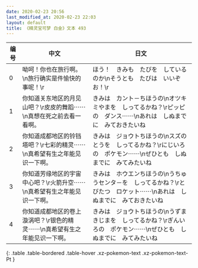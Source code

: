 ```yaml
---
date: 2020-02-23 20:56
last_modified_at: 2020-02-23 22:03
layout: default
title: 《精灵宝可梦 白金》文本 493
---
```

| 编号 | 中文 | 日文 |
| ---- | ---- | ---- |
| 0 | 呦呵！你也在旅行啊。\n旅行确实是件愉快的事呢！\r | ほう！　きみも　たびを　しているのか\nそうとも　たびは　いいぞお！\r |
| 1 | 你知道关东地区的月见山吧？\r皮皮的舞蹈⋯⋯\n真想在死之前去看一看啊。 | きみは　カント－ちほうの\nオツキミやまを　しってるかね？\rピッピの　ダンス⋯⋯\nあれは　しぬまでに　みておきたいね |
| 2 | 你知道成都地区的铃铛塔吧？\r七彩的精灵⋯⋯\n真希望有生之年能见识一下啊。 | きみは　ジョウトちほうの\nスズのとうを　しってるかね？\rにじいろの　ポケモン⋯⋯\nぜひとも　しぬまでに　みてみたいね |
| 3 | 你知道芳缘地区的宇宙中心吧？\r火箭升空⋯⋯\n真希望有生之年能见识一下啊。 | きみは　ホウエンちほうの\nうちゅうセンタ－を　しってるかね？\rとびたつ　ロケット⋯⋯\nあれは　しぬまでに　みておきたいね |
| 4 | 你知道成都地区的卷上漩涡吧？\r银色的精灵⋯⋯\n真希望有生之年能见识一下啊。 | きみは　ジョウトちほうの\nうずまきじまを　しってるかね？\rぎんいろの　ポケモン⋯⋯\nぜひとも　しぬまでに　みてみたいね |
{: .table .table-bordered .table-hover .xz-pokemon-text .xz-pokemon-text-Pt }